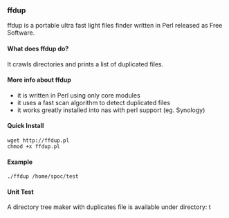 ### ffdup ###

ffdup is a portable ultra fast light files finder written in Perl released as Free Software.

#### What does ffdup do? ####

It crawls directories and prints a list of duplicated files.

#### More info about ffdup ####

* it is written in Perl using only core modules
* it uses a fast scan algorithm to detect duplicated files
* it works greatly installed into nas with perl support (eg. Synology)

#### Quick Install ####

```
wget http://ffdup.pl
chmod +x ffdup.pl
```

#### Example ####

```
./ffdup /home/spoc/test

```

#### Unit Test ####

A directory tree maker with duplicates file is available under directory: t

